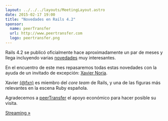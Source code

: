 ```yaml
---
layout: ../../../layouts/MeetingLayout.astro
date: 2015-02-17 19:00
title: "Novedades en Rails 4.2"
sponsor:
  name: peerTransfer
  url: http://www.peertransfer.com
  logo: peertransfer.png
---
```


Rails 4.2 se publicó oficialmente hace aproximadamente un par de meses y llega incluyendo varias [novedades](http://guides.rubyonrails.org/v4.2.0/4_2_release_notes.html) muy interesantes.

En el encuentro de este mes repasaremos todas estas novedades con la ayuda de un invitado de excepción: [Xavier Noria](http://www.hashref.com/).

Xavier [(@fxn)](http://twitter.com/fxn) es miembro del _core team_ de Rails, y una de las figuras más relevantes en la escena Ruby española.

Agradecemos a [peerTransfer](http://www.peertransfer.com) el apoyo económico para hacer posible su visita.

[Streaming »](https://www.youtube.com/watch?v=VPv68wK6nVc)
